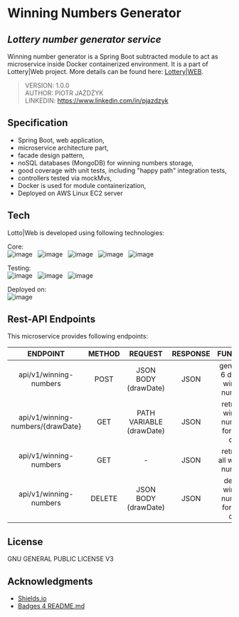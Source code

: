 # Winning Numbers Generator
## _Lottery number generator service_

Winning number generator is a Spring Boot subtracted module to act as microservice inside Docker containerized environment.
It is a part of Lottery|Web project. More details can be found here: <a href="https://github.com/pjazdzyk/lottery-web">Lottery|WEB</a>.

> VERSION: 1.0.0 <br>
> AUTHOR: PIOTR JAŻDŻYK <br>
> LINKEDIN: https://www.linkedin.com/in/pjazdzyk <br>

## Specification

- Spring Boot, web application,
- microservice architecture part,
- facade design pattern,
- noSQL databases (MongoDB) for winning numbers storage,
- good coverage with unit tests, including "happy path" integration tests,
- controllers tested via mockMvs,
- Docker is used for module containerization,
- Deployed on AWS Linux EC2 server

## Tech

Lotto|Web is developed using following technologies: <br>

Core: <br>
![image](https://img.shields.io/badge/17-Java-orange?style=for-the-badge) &nbsp;
![image](https://img.shields.io/badge/apache_maven-C71A36?style=for-the-badge&logo=apachemaven&logoColor=white) &nbsp;
![image](https://img.shields.io/badge/Spring_Boot-F2F4F9?style=for-the-badge&logo=spring) &nbsp;
![image](https://img.shields.io/badge/MongoDB-4EA94B?style=for-the-badge&logo=mongodb&logoColor=white) &nbsp;
![image](https://img.shields.io/badge/Docker-2CA5E0?style=for-the-badge&logo=docker&logoColor=white) &nbsp;

Testing:<br>
![image](https://img.shields.io/badge/Junit5-25A162?style=for-the-badge&logo=junit5&logoColor=white) &nbsp;
![image](https://img.shields.io/badge/Mockito-78A641?style=for-the-badge) &nbsp;
![image](https://img.shields.io/badge/Testcontainers-9B489A?style=for-the-badge) &nbsp;

Deployed on:<br>
![image](https://img.shields.io/badge/Amazon_AWS-FF9900?style=for-the-badge&logo=amazonaws&logoColor=white) &nbsp;

## Rest-API Endpoints

This microservice provides following endpoints:

|             ENDPOINT              | METHOD |         REQUEST          | RESPONSE |                FUNCTION                 |
|:---------------------------------:|:------:|:------------------------:|:--------:|:---------------------------------------:|
|      api/v1/winning-numbers       |  POST  |   JSON BODY (drawDate)   |   JSON   |  generates 6 distinct winning numbers   |
| api/v1/winning-numbers/{drawDate} |  GET   | PATH VARIABLE (drawDate) |   JSON   | retrieves winning numbers for draw date |
|      api/v1/winning-numbers       |  GET   |            -             |   JSON   |      retrieves all winning numbers      |
|      api/v1/winning-numbers       | DELETE |   JSON BODY (drawDate)   |   JSON   |  deletes winning numbers for draw date  |

## License

GNU GENERAL PUBLIC LICENSE V3

## Acknowledgments

* [Shields.io](https://img.shields.io)
* [Badges 4 README.md](https://github.com/alexandresanlim/Badges4-README.md-Profile)
